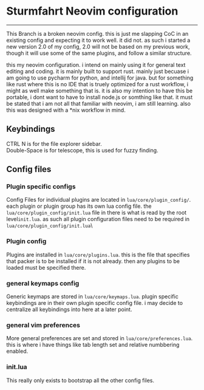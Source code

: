 # Sturmfahrt Neovim configuration
---
This Branch is a broken neovim config. this is just me slapping CoC in an existing config and expecting it to work well. it did not. as such i started a new version 2.0 of my config, 2.0 will not be based on my previous work, though it will use some of the same plugins, and follow a similar structure.

this my neovim configuration. i intend on mainly using it for general text editing and coding. it is mainly built to support rust. mainly just becuase i am going to use pycharm for python, and intellij for java. but for something like rust where this is no IDE that is truely optimized for a rust workflow, i might as well make something that is. it is also my intention to have this be portable, i dont want to have to install node.js or somthing like that. it must be stated that i am not all that familiar with neovim, i am still learning. also this was designed with a *nix workflow in mind.
## Keybindings
CTRL N  is for the file explorer sidebar.\
Double-Space  is for telescope, this is used for fuzzy finding.
## Config files
### Plugin specific configs
Config Files for individual plugins are located in ``` lua/core/plugin_config/ ```. each plugin or plugin group has its own lua config file. the ```lua/core/plugin_config/init.lua``` file in there is what is read by the root level```init.lua```. as such all plugin configuration files need to be required in ```lua/core/plugin_config/init.lua```\
### Plugin config
Plugins are installed in ```lua/core/plugins.lua```. this is the file that specifies that packer is to be installed if it is not already. then any plugins to be loaded must be specified there.
### general keymaps config
Generic keymaps are stored in ```lua/core/keymaps.lua```. plugin specific keybindings are in their own plugin specific config file. i may decide to centralize all keybindings into here at a later point.
### general vim preferences
More general preferences are set and stored in ```lua/core/preferences.lua```. this is where i have things like tab length set and relative numbbering enabled.
### init.lua
This really only exists to bootstrap all the other config files.
